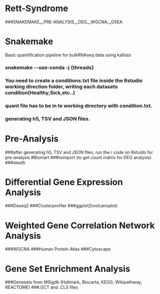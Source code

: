 # Rett-Syndrome
###SNAKEMAKE__PRE-ANALYSIS__DEG__WGCNA__GSEA

# Snakemake
Basic quantification pipeline for bulkRNAseq data using kallisto

### snakemake --use-conda -j {threads} 
### You need to create a conditions.txt file inside the Rstudio working direction folder, writing each datasets condition(Healthy,Sick,etc..)
### quant file has to be in te working directory with condition.txt.
### generating h5, TSV and JSON files.

# Pre-Analysis
###after generating h5, TSV and JSON files, run the r code on Rstuido for pre-analysis
#Biomart
###tximport (to get count matrix for DEG analysis)
###sleuth

# Differential Gene Expression Analysis
###Deseq2
###Clusterprofiler
###ggplot2(volcanoplot)

# Weighted Gene Correlation Network Analysis
###WGCNA
###Human Protein Atlas
###Cytoscape

# Gene Set Enrichment Analysis
###Genesets from MSigdb (Hallmark, Biocarta, KEGG, Wikipathway, REACTOME)
###.GCT and .CLS files
